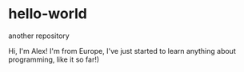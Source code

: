 # hello-world
another repository

Hi, I'm Alex!
I'm from Europe, I've just started to learn anything about programming, like it so far!)
